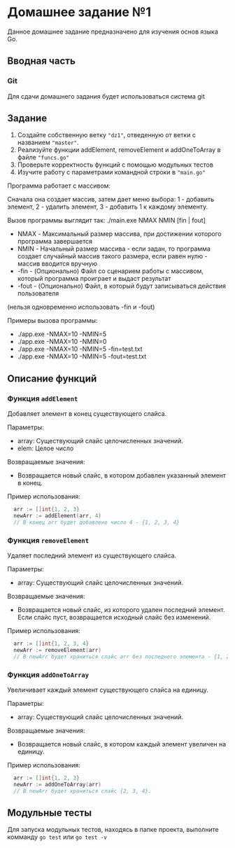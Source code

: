 # Домашнее задание №1

Данное домашнее задание предназначено для изучения основ языка Go.

## Вводная часть

### Git

Для сдачи домашнего задания будет использоваться система git

## Задание
1. Создайте собственную ветку `"dz1"`, отведенную от ветки с названием `"master"`.
2. Реализуйте функции addElement, removeElement и addOneToArray в файле `"funcs.go"`
3. Проверьте корректность функций с помощью модульных тестов
4. Изучите работу с параметрами командной строки в `"main.go"`

Программа работает с массивом:

Сначала она создает массив, затем дает меню выбора: 1 - добавить элемент, 2 - удалить элемент, 3 - добавить 1 к каждому элементу.

Вызов программы выглядит так: ./main.exe NMAX NMIN [fin | fout]

 - NMAX - Максимальный размер массива, при достижении которого программа завершается
 - NMIN - Начальный размер массива - если задан, то программа создает случайный массив такого размера, если равен нулю - массив вводится вручную
 - -fin - (Опционально) Файл со сценарием работы с массивом, который программа проиграет и выдаст результат
 - -fout - (Опционально) Файл, в который будут записываться действия пользователя

(нельзя одновременно использовать -fin и -fout)

Примеры вызова программы:

 - ./app.exe -NMAX=10 -NMIN=5
 - ./app.exe -NMAX=10 -NMIN=0
 - ./app.exe -NMAX=10 -NMIN=5 -fin=test.txt
 - ./app.exe -NMAX=10 -NMIN=5 -fout=test.txt

## Описание функций

### Функция `addElement`
Добавляет элемент в конец существующего слайса.

Параметры:

  - array: Существующий слайс целочисленных значений.
  - elem: Целое число

Возвращаемые значения:

  - Возвращается новый слайс, в котором добавлен указанный элемент в конец.

Пример использования:

```go
  arr := []int{1, 2, 3}
  newArr := addElement(arr, 4)
  // В конец arr будет добавлено число 4 - {1, 2, 3, 4}
```

### Функция `removeElement`
Удаляет последний элемент из существующего слайса.

Параметры:

  - array: Существующий слайс целочисленных значений.

Возвращаемые значения:

  - Возвращается новый слайс, из которого удален последний элемент.
  Если слайс пуст, возвращается исходный слайс без изменений.

Пример использования:

```go
  arr := []int{1, 2, 3, 4}
  newArr := removeElement(arr)
  // В newArr будет храниться слайс arr без последнего элемента - {1, 2, 3}
```

### Функция `addOneToArray`
Увеличивает каждый элемент существующего слайса на единицу.

Параметры:

  - array: Существующий слайс целочисленных значений.

Возвращаемые значения:

  - Возвращается новый слайс, в котором каждый элемент увеличен на единицу.

Пример использования:

```go
  arr := []int{1, 2, 3}
  newArr := addOneToArray(arr)
  // В newArr будет храниться слайс {2, 3, 4}.
```

## Модульные тесты

Для запуска модульных тестов, находясь в папке проекта, выполните комманду `go test` или `go test -v`

